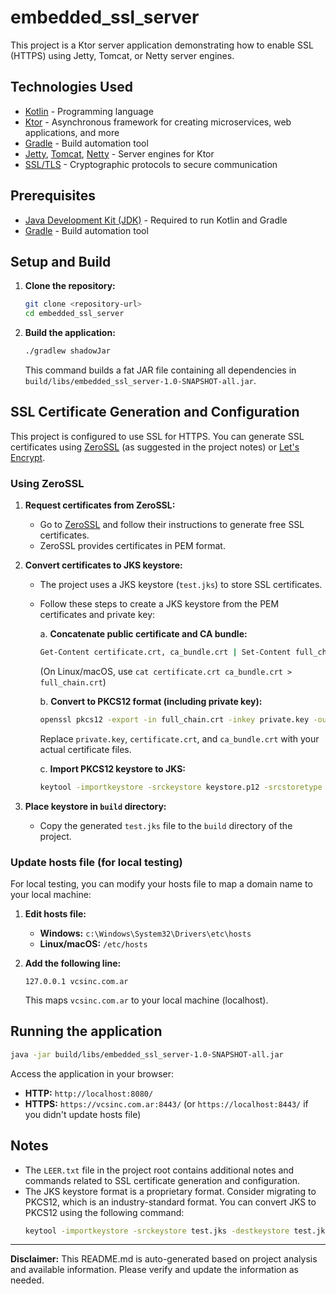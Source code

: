 # embedded_ssl_server

This project is a Ktor server application demonstrating how to enable SSL (HTTPS) using Jetty, Tomcat, or Netty server engines.

## Technologies Used

- [Kotlin](https://kotlinlang.org/) - Programming language
- [Ktor](https://ktor.io/) - Asynchronous framework for creating microservices, web applications, and more
- [Gradle](https://gradle.org/) - Build automation tool
- [Jetty](https://www.eclipse.org/jetty/), [Tomcat](https://tomcat.apache.org/), [Netty](https://netty.io/) - Server engines for Ktor
- [SSL/TLS](https://en.wikipedia.org/wiki/Transport_Layer_Security) - Cryptographic protocols to secure communication

## Prerequisites

- [Java Development Kit (JDK)](https://www.oracle.com/java/technologies/javase-downloads.html) - Required to run Kotlin and Gradle
- [Gradle](https://gradle.org/install/) - Build automation tool

## Setup and Build

1. **Clone the repository:**
   ```bash
   git clone <repository-url>
   cd embedded_ssl_server
   ```

2. **Build the application:**
   ```bash
   ./gradlew shadowJar
   ```
   This command builds a fat JAR file containing all dependencies in `build/libs/embedded_ssl_server-1.0-SNAPSHOT-all.jar`.

## SSL Certificate Generation and Configuration

This project is configured to use SSL for HTTPS. You can generate SSL certificates using [ZeroSSL](https://zerossl.com/) (as suggested in the project notes) or [Let's Encrypt](https://letsencrypt.org/).

### Using ZeroSSL

1. **Request certificates from ZeroSSL:**
   - Go to [ZeroSSL](https://zerossl.com/) and follow their instructions to generate free SSL certificates.
   - ZeroSSL provides certificates in PEM format.

2. **Convert certificates to JKS keystore:**
   - The project uses a JKS keystore (`test.jks`) to store SSL certificates.
   - Follow these steps to create a JKS keystore from the PEM certificates and private key:

     a. **Concatenate public certificate and CA bundle:**
        ```bash
        Get-Content certificate.crt, ca_bundle.crt | Set-Content full_chain.crt
        ```
        (On Linux/macOS, use `cat certificate.crt ca_bundle.crt > full_chain.crt`)

     b. **Convert to PKCS12 format (including private key):**
        ```bash
        openssl pkcs12 -export -in full_chain.crt -inkey private.key -out keystore.p12 -name "vcsinc"
        ```
        Replace `private.key`, `certificate.crt`, and `ca_bundle.crt` with your actual certificate files.

     c. **Import PKCS12 keystore to JKS:**
        ```bash
        keytool -importkeystore -srckeystore keystore.p12 -srcstoretype pkcs12 -destkeystore test.jks
        ```

3. **Place keystore in `build` directory:**
   - Copy the generated `test.jks` file to the `build` directory of the project.

### Update hosts file (for local testing)

For local testing, you can modify your hosts file to map a domain name to your local machine:

1. **Edit hosts file:**
   - **Windows:** `c:\Windows\System32\Drivers\etc\hosts`
   - **Linux/macOS:** `/etc/hosts`

2. **Add the following line:**
   ```
   127.0.0.1 vcsinc.com.ar
   ```
   This maps `vcsinc.com.ar` to your local machine (localhost).

## Running the application

```bash
java -jar build/libs/embedded_ssl_server-1.0-SNAPSHOT-all.jar
```

Access the application in your browser:

- **HTTP:** `http://localhost:8080/`
- **HTTPS:** `https://vcsinc.com.ar:8443/` (or `https://localhost:8443/` if you didn't update hosts file)

## Notes

- The `LEER.txt` file in the project root contains additional notes and commands related to SSL certificate generation and configuration.
- The JKS keystore format is a proprietary format. Consider migrating to PKCS12, which is an industry-standard format. You can convert JKS to PKCS12 using the following command:
  ```bash
  keytool -importkeystore -srckeystore test.jks -destkeystore test.jks -deststoretype pkcs12
  ```

---

**Disclaimer:** This README.md is auto-generated based on project analysis and available information. Please verify and update the information as needed.
